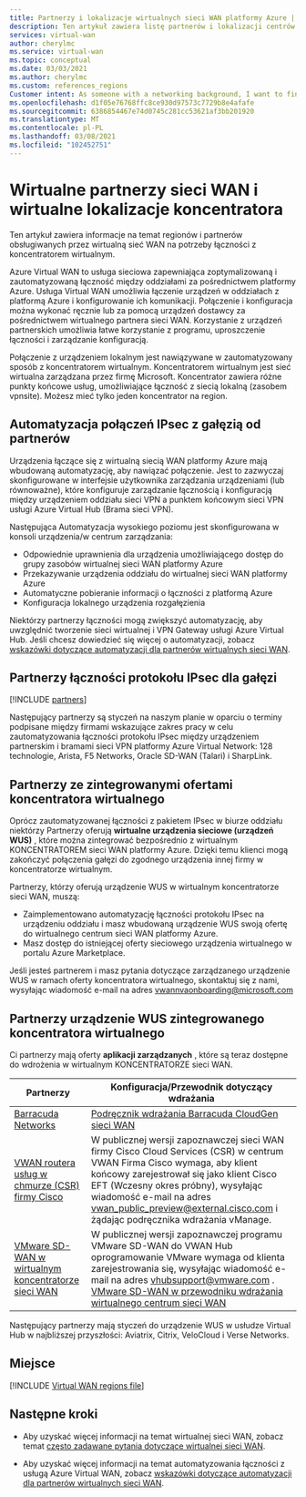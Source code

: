 ```yaml
---
title: Partnerzy i lokalizacje wirtualnych sieci WAN platformy Azure | Microsoft Docs
description: Ten artykuł zawiera listę partnerów i lokalizacji centrów wirtualnych sieci WAN platformy Azure.
services: virtual-wan
author: cherylmc
ms.service: virtual-wan
ms.topic: conceptual
ms.date: 03/03/2021
ms.author: cherylmc
ms.custom: references_regions
Customer intent: As someone with a networking background, I want to find a Virtual WAN partner
ms.openlocfilehash: d1f05e76768ffc8ce930d97573c7729b8e4afafe
ms.sourcegitcommit: 6386854467e74d0745c281cc53621af3bb201920
ms.translationtype: MT
ms.contentlocale: pl-PL
ms.lasthandoff: 03/08/2021
ms.locfileid: "102452751"
---
```

# <a name="virtual-wan-partners-and-virtual-hub-locations"></a>Wirtualne partnerzy sieci WAN i wirtualne lokalizacje koncentratora

Ten artykuł zawiera informacje na temat regionów i partnerów obsługiwanych przez wirtualną sieć WAN na potrzeby łączności z koncentratorem wirtualnym.

Azure Virtual WAN to usługa sieciowa zapewniająca zoptymalizowaną i zautomatyzowaną łączność między oddziałami za pośrednictwem platformy Azure. Usługa Virtual WAN umożliwia łączenie urządzeń w oddziałach z platformą Azure i konfigurowanie ich komunikacji. Połączenie i konfiguracja można wykonać ręcznie lub za pomocą urządzeń dostawcy za pośrednictwem wirtualnego partnera sieci WAN. Korzystanie z urządzeń partnerskich umożliwia łatwe korzystanie z programu, uproszczenie łączności i zarządzanie konfiguracją.

Połączenie z urządzeniem lokalnym jest nawiązywane w zautomatyzowany sposób z koncentratorem wirtualnym. Koncentratorem wirtualnym jest sieć wirtualna zarządzana przez firmę Microsoft. Koncentrator zawiera różne punkty końcowe usług, umożliwiające łączność z siecią lokalną (zasobem vpnsite). Możesz mieć tylko jeden koncentrator na region.

## <a name="branch-ipsec-connectivity-automation-from-partners"></a><a name="automation"></a>Automatyzacja połączeń IPsec z gałęzią od partnerów

Urządzenia łączące się z wirtualną siecią WAN platformy Azure mają wbudowaną automatyzację, aby nawiązać połączenie. Jest to zazwyczaj skonfigurowane w interfejsie użytkownika zarządzania urządzeniami (lub równoważne), które konfiguruje zarządzanie łącznością i konfiguracją między urządzeniem oddziału sieci VPN a punktem końcowym sieci VPN usługi Azure Virtual Hub (Brama sieci VPN).

Następująca Automatyzacja wysokiego poziomu jest skonfigurowana w konsoli urządzenia/w centrum zarządzania:

* Odpowiednie uprawnienia dla urządzenia umożliwiającego dostęp do grupy zasobów wirtualnej sieci WAN platformy Azure
* Przekazywanie urządzenia oddziału do wirtualnej sieci WAN platformy Azure
* Automatyczne pobieranie informacji o łączności z platformą Azure
* Konfiguracja lokalnego urządzenia rozgałęzienia 

Niektórzy partnerzy łączności mogą zwiększyć automatyzację, aby uwzględnić tworzenie sieci wirtualnej i VPN Gateway usługi Azure Virtual Hub. Jeśli chcesz dowiedzieć się więcej o automatyzacji, zobacz [wskazówki dotyczące automatyzacji dla partnerów wirtualnych sieci WAN](virtual-wan-configure-automation-providers.md).

## <a name="branch-ipsec-connectivity-partners"></a><a name="partners"></a>Partnerzy łączności protokołu IPsec dla gałęzi

[!INCLUDE [partners](../../includes/virtual-wan-partners-include.md)]

Następujący partnerzy są styczeń na naszym planie w oparciu o terminy podpisane między firmami wskazujące zakres pracy w celu zautomatyzowania łączności protokołu IPsec między urządzeniem partnerskim i bramami sieci VPN platformy Azure Virtual Network: 128 technologie, Arista, F5 Networks, Oracle SD-WAN (Talari) i SharpLink.

## <a name="partners-with-integrated-virtual-hub-offerings"></a>Partnerzy ze zintegrowanymi ofertami koncentratora wirtualnego

Oprócz zautomatyzowanej łączności z pakietem IPsec w biurze oddziału niektórzy Partnerzy oferują **wirtualne urządzenia sieciowe (urządzeń WUS)** , które można zintegrować bezpośrednio z wirtualnym KONCENTRATOREM sieci WAN platformy Azure.  Dzięki temu klienci mogą zakończyć połączenia gałęzi do zgodnego urządzenia innej firmy w koncentratorze wirtualnym.  

Partnerzy, którzy oferują urządzenie WUS w wirtualnym koncentratorze sieci WAN, muszą:

* Zaimplementowano automatyzację łączności protokołu IPsec na urządzeniu oddziału i masz wbudowaną urządzenie WUS swoją ofertę do wirtualnego centrum sieci WAN platformy Azure.
* Masz dostęp do istniejącej oferty sieciowego urządzenia wirtualnego w portalu Azure Marketplace.

Jeśli jesteś partnerem i masz pytania dotyczące zarządzanego urządzenie WUS w ramach oferty koncentratora wirtualnego, skontaktuj się z nami, wysyłając wiadomość e-mail na adres vwannvaonboarding@microsoft.com

## <a name="integrated-virtual-hub-nva-partners"></a>Partnerzy urządzenie WUS zintegrowanego koncentratora wirtualnego

Ci partnerzy mają oferty **aplikacji zarządzanych** , które są teraz dostępne do wdrożenia w wirtualnym KONCENTRATORZE sieci WAN.

|Partnerzy|Konfiguracja/Przewodnik dotyczący wdrażania|
|---|---|
|[Barracuda Networks](https://azuremarketplace.microsoft.com/en-us/marketplace/apps/barracudanetworks.barracuda_cloudgenwan_gateway?tab=Overviewus/marketplace/apps/barracudanetworks.barracuda_cloudgenwan_gateway?tab=Overview)| [Podręcznik wdrażania Barracuda CloudGen sieci WAN](https://campus.barracuda.com/product/cloudgenwan/doc/91980640/deployment/)|
|[VWAN routera usług w chmurze (CSR) firmy Cisco](https://aka.ms/ciscoMarketPlaceOffer)| W publicznej wersji zapoznawczej sieci WAN firmy Cisco Cloud Services (CSR) w centrum VWAN Firma Cisco wymaga, aby klient końcowy zarejestrował się jako klient Cisco EFT (Wczesny okres próbny), wysyłając wiadomość e-mail na adres vwan_public_preview@external.cisco.com i żądając podręcznika wdrażania vManage. 
|[VMware SD-WAN w wirtualnym koncentratorze sieci WAN](https://kb.vmware.com/s/article/82746) | W publicznej wersji zapoznawczej programu VMware SD-WAN do VWAN Hub oprogramowanie VMware wymaga od klienta zarejestrowania się, wysyłając wiadomość e-mail na adres vhubsupport@vmware.com . [VMware SD-WAN w przewodniku wdrażania wirtualnego centrum sieci WAN](https://kb.vmware.com/s/article/82746)|

Następujący partnerzy mają styczeń do urządzenie WUS w usłudze Virtual Hub w najbliższej przyszłości: Aviatrix, Citrix, VeloCloud i Verse Networks.

## <a name="locations"></a><a name="locations"></a>Miejsce

[!INCLUDE [Virtual WAN regions file](../../includes/virtual-wan-regions-include.md)]

## <a name="next-steps"></a>Następne kroki

* Aby uzyskać więcej informacji na temat wirtualnej sieci WAN, zobacz temat [często zadawane pytania dotyczące wirtualnej sieci WAN](virtual-wan-faq.md).

* Aby uzyskać więcej informacji na temat automatyzowania łączności z usługą Azure Virtual WAN, zobacz [wskazówki dotyczące automatyzacji dla partnerów wirtualnych sieci WAN](virtual-wan-configure-automation-providers.md).
